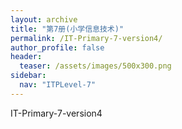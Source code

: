 ```yaml
---
layout: archive
title: "第7册(小学信息技术)"
permalink: /IT-Primary-7-version4/
author_profile: false
header:
  teaser: /assets/images/500x300.png
sidebar:
  nav: "ITPLevel-7"
---
```


IT-Primary-7-version4
